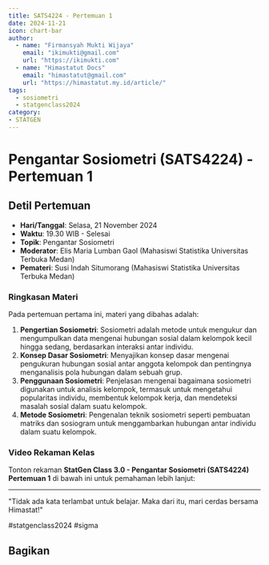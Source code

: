 ```yaml
--- 
title: SATS4224 - Pertemuan 1
date: 2024-11-21
icon: chart-bar
author:
  - name: "Firmansyah Mukti Wijaya"
    email: "ikimukti@gmail.com"
    url: "https://ikimukti.com"
  - name: "Himastatut Docs"
    email: "himastatut@gmail.com"
    url: "https://himastatut.my.id/article/"
tags:
  - sosiometri
  - statgenclass2024
category: 
- STATGEN
--- 
```


# Pengantar Sosiometri (SATS4224) - Pertemuan 1

## Detil Pertemuan

- **Hari/Tanggal**: Selasa, 21 November 2024  
- **Waktu**: 19.30 WIB - Selesai  
- **Topik**: Pengantar Sosiometri  
- **Moderator**: Elis Maria Lumban Gaol (Mahasiswi Statistika Universitas Terbuka Medan)  
- **Pemateri**: Susi Indah Situmorang (Mahasiswi Statistika Universitas Terbuka Medan)

### Ringkasan Materi
Pada pertemuan pertama ini, materi yang dibahas adalah:
1. **Pengertian Sosiometri**: Sosiometri adalah metode untuk mengukur dan mengumpulkan data mengenai hubungan sosial dalam kelompok kecil hingga sedang, berdasarkan interaksi antar individu.
2. **Konsep Dasar Sosiometri**: Menyajikan konsep dasar mengenai pengukuran hubungan sosial antar anggota kelompok dan pentingnya menganalisis pola hubungan dalam sebuah grup.
3. **Penggunaan Sosiometri**: Penjelasan mengenai bagaimana sosiometri digunakan untuk analisis kelompok, termasuk untuk mengetahui popularitas individu, membentuk kelompok kerja, dan mendeteksi masalah sosial dalam suatu kelompok.
4. **Metode Sosiometri**: Pengenalan teknik sosiometri seperti pembuatan matriks dan sosiogram untuk menggambarkan hubungan antar individu dalam suatu kelompok.

### Video Rekaman Kelas
Tonton rekaman **StatGen Class 3.0 - Pengantar Sosiometri (SATS4224) Pertemuan 1** di bawah ini untuk pemahaman lebih lanjut:

<VidStack  
  src="https://www.youtube.com/watch?v=zNN-OuD-UbY&t=445s"  
  title="StatGen Class 3.0 - Pengantar Sosiometri (SATS4224) Pertemuan 1"
/>

--- 

"Tidak ada kata terlambat untuk belajar. Maka dari itu, mari cerdas bersama Himastat!"

#statgenclass2024 #sigma


## Bagikan
<Share colorful />
<GitContributors />
<GitChangelog />
